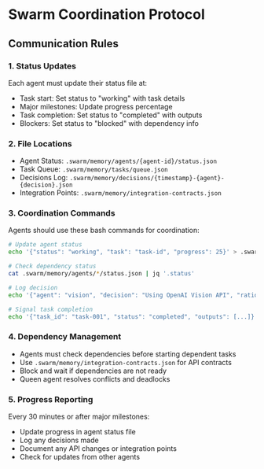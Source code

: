 # Swarm Coordination Protocol

## Communication Rules

### 1. Status Updates
Each agent must update their status file at:
- Task start: Set status to "working" with task details
- Major milestones: Update progress percentage
- Task completion: Set status to "completed" with outputs
- Blockers: Set status to "blocked" with dependency info

### 2. File Locations
- Agent Status: `.swarm/memory/agents/{agent-id}/status.json`
- Task Queue: `.swarm/memory/tasks/queue.json`
- Decisions Log: `.swarm/memory/decisions/{timestamp}-{agent}-{decision}.json`
- Integration Points: `.swarm/memory/integration-contracts.json`

### 3. Coordination Commands
Agents should use these bash commands for coordination:

```bash
# Update agent status
echo '{"status": "working", "task": "task-id", "progress": 25}' > .swarm/memory/agents/vision/status.json

# Check dependency status
cat .swarm/memory/agents/*/status.json | jq '.status'

# Log decision
echo '{"agent": "vision", "decision": "Using OpenAI Vision API", "rationale": "..."}' > .swarm/memory/decisions/$(date +%s)-vision-api-choice.json

# Signal task completion
echo '{"task_id": "task-001", "status": "completed", "outputs": [...]}' > .swarm/memory/tasks/completed/task-001.json
```

### 4. Dependency Management
- Agents must check dependencies before starting dependent tasks
- Use `.swarm/memory/integration-contracts.json` for API contracts
- Block and wait if dependencies are not ready
- Queen agent resolves conflicts and deadlocks

### 5. Progress Reporting
Every 30 minutes or after major milestones:
- Update progress in agent status file
- Log any decisions made
- Document any API changes or integration points
- Check for updates from other agents